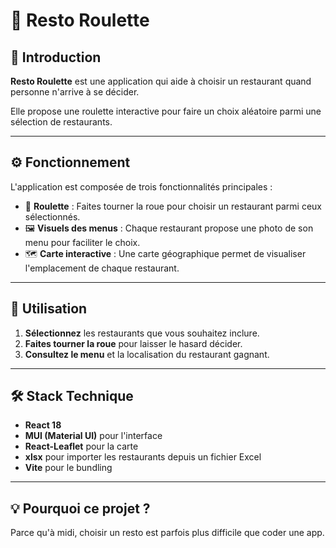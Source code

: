 # 🥗 Resto Roulette

## 🎯 Introduction

**Resto Roulette** est une application qui aide à choisir un restaurant quand personne n'arrive à se décider.

Elle propose une roulette interactive pour faire un choix aléatoire parmi une sélection de restaurants.

---

## ⚙️ Fonctionnement

L'application est composée de trois fonctionnalités principales :

* 🎰 **Roulette** : Faites tourner la roue pour choisir un restaurant parmi ceux sélectionnés.
* 🖼️ **Visuels des menus** : Chaque restaurant propose une photo de son menu pour faciliter le choix.
* 🗺️ **Carte interactive** : Une carte géographique permet de visualiser l'emplacement de chaque restaurant.

---

## 🚀 Utilisation

1. **Sélectionnez** les restaurants que vous souhaitez inclure.
2. **Faites tourner la roue** pour laisser le hasard décider.
3. **Consultez le menu** et la localisation du restaurant gagnant.

---

## 🛠️ Stack Technique

* **React 18**
* **MUI (Material UI)** pour l'interface
* **React-Leaflet** pour la carte
* **xlsx** pour importer les restaurants depuis un fichier Excel
* **Vite** pour le bundling

---

## 💡 Pourquoi ce projet ?

Parce qu'à midi, choisir un resto est parfois plus difficile que coder une app.
